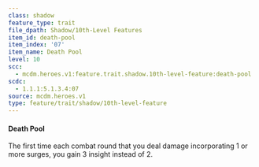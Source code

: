 ```yaml
---
class: shadow
feature_type: trait
file_dpath: Shadow/10th-Level Features
item_id: death-pool
item_index: '07'
item_name: Death Pool
level: 10
scc:
  - mcdm.heroes.v1:feature.trait.shadow.10th-level-feature:death-pool
scdc:
  - 1.1.1:5.1.3.4:07
source: mcdm.heroes.v1
type: feature/trait/shadow/10th-level-feature
---
```


#### Death Pool

The first time each combat round that you deal damage incorporating 1 or more surges, you gain 3 insight instead of 2.
